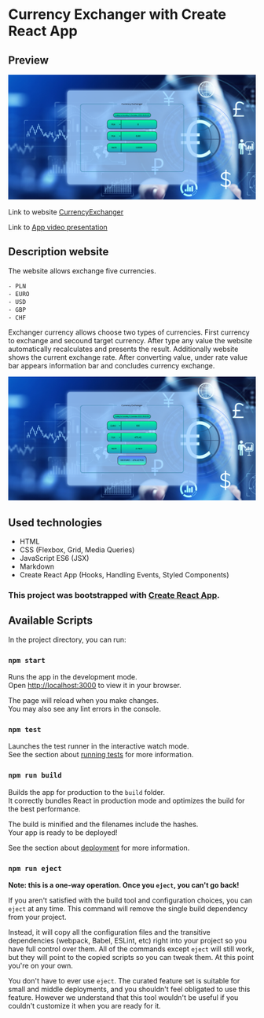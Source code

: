 # Currency Exchanger with Create React App
## Preview

![ReadmeSS](./src/images/readmess1.png)

Link to website [CurrencyExchanger](https://paweleszczynsky.github.io/Currency-Exchanger-React/)

Link to [App video presentation](https://youtu.be/4BRoh-tp93c)

## Description website

The website allows exchange five currencies. 

    - PLN
    - EURO
    - USD
    - GBP
    - CHF

 Exchanger currency allows choose two types of currencies. First currency to exchange and secound target currency. After type any value the website automatically recalculates and presents the result. Additionally website shows the current exchange rate. After converting value, under rate value bar appears information bar and concludes currency exchange.

 ![Result of convert value](./src/images/readmess2.png)

## Used technologies

- HTML
- CSS (Flexbox, Grid, Media Queries)
- JavaScript ES6 (JSX)
- Markdown
- Create React App (Hooks, Handling Events, Styled Components)

### This project was bootstrapped with [Create React App](https://github.com/facebook/create-react-app).

## Available Scripts

In the project directory, you can run:

### `npm start`

Runs the app in the development mode.\
Open [http://localhost:3000](http://localhost:3000) to view it in your browser.

The page will reload when you make changes.\
You may also see any lint errors in the console.

### `npm test`

Launches the test runner in the interactive watch mode.\
See the section about [running tests](https://facebook.github.io/create-react-app/docs/running-tests) for more information.

### `npm run build`

Builds the app for production to the `build` folder.\
It correctly bundles React in production mode and optimizes the build for the best performance.

The build is minified and the filenames include the hashes.\
Your app is ready to be deployed!

See the section about [deployment](https://facebook.github.io/create-react-app/docs/deployment) for more information.

### `npm run eject`

**Note: this is a one-way operation. Once you `eject`, you can't go back!**

If you aren't satisfied with the build tool and configuration choices, you can `eject` at any time. This command will remove the single build dependency from your project.

Instead, it will copy all the configuration files and the transitive dependencies (webpack, Babel, ESLint, etc) right into your project so you have full control over them. All of the commands except `eject` will still work, but they will point to the copied scripts so you can tweak them. At this point you're on your own.

You don't have to ever use `eject`. The curated feature set is suitable for small and middle deployments, and you shouldn't feel obligated to use this feature. However we understand that this tool wouldn't be useful if you couldn't customize it when you are ready for it.


